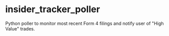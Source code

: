 # insider_tracker_poller
Python poller to monitor most recent Form 4 filings and notify user of "High Value" trades.

